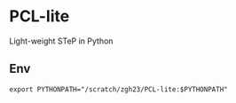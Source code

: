 # PCL-lite
Light-weight STeP in Python

## Env
```
export PYTHONPATH="/scratch/zgh23/PCL-lite:$PYTHONPATH"
```